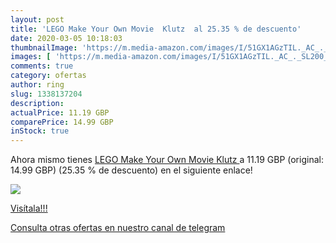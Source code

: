 ```yaml
---
layout: post
title: 'LEGO Make Your Own Movie  Klutz  al 25.35 % de descuento'
date: 2020-03-05 10:18:03
thumbnailImage: 'https://m.media-amazon.com/images/I/51GX1AGzTIL._AC_._SL200_.jpg'
images: [ 'https://m.media-amazon.com/images/I/51GX1AGzTIL._AC_._SL200_.jpg' ]
comments: true
category: ofertas
author: ring
slug: 1338137204
description:
actualPrice: 11.19 GBP
comparePrice: 14.99 GBP
inStock: true
---
```


Ahora mismo tienes [LEGO Make Your Own Movie  Klutz ](https://www.amazon.com/dp/1338137204/?tag=redken08-20) a 11.19 GBP (original: 14.99 GBP) (25.35 %  de descuento) en el siguiente enlace!

[![](https://m.media-amazon.com/images/I/51GX1AGzTIL._AC_._SL200_.jpg)](https://www.amazon.com/dp/1338137204/?tag=redken08-20)

[Visítala!!!](https://www.amazon.com/dp/1338137204/?tag=redken08-20)

[Consulta otras ofertas en nuestro canal de telegram](https://t.me/s/ofertas25)
